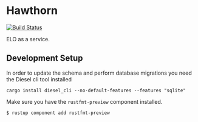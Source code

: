 # Hawthorn

[![Build Status](https://travis-ci.org/nishtahir/hawthorn.svg?branch=master)](https://travis-ci.org/nishtahir/hawthorn)

ELO as a service.

## Development Setup

In order to update the schema and perform database migrations you need the Diesel cli tool installed

```
cargo install diesel_cli --no-default-features --features "sqlite"
```

Make sure you have the `rustfmt-preview` component installed.

```sh
$ rustup component add rustfmt-preview
```
